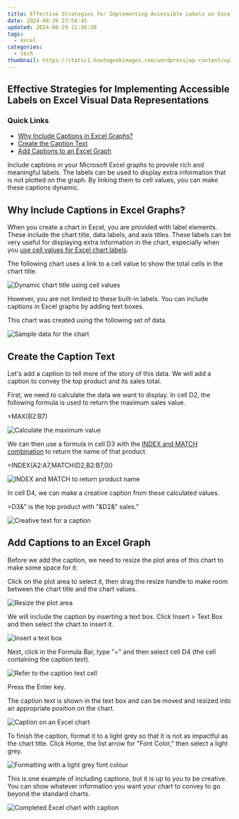 ```yaml
---
title: Effective Strategies for Implementing Accessible Labels on Excel Visual Data Representations
date: 2024-08-26 23:50:45
updated: 2024-08-29 11:36:30
tags:
  - excel
categories:
  - tech
thumbnail: https://static1.howtogeekimages.com/wordpress/wp-content/uploads/2019/07/stock-lede-microsoft-office_excel-1.png
---
```


## Effective Strategies for Implementing Accessible Labels on Excel Visual Data Representations

### Quick Links

* [Why Include Captions in Excel Graphs?](https://extra-information.techidaily.com/start-screen-special-free-editing-tools/)
* [Create the Caption Text](https://techidaily.com/video-fixer-software-for-all-corrupt-videos-of-vivo-v29e-by-stellar-video-repair-mobile-video-repair/)
* [Add Captions to an Excel Graph](https://screen-video-capture.techidaily.com/new-2024-approved-harvest-hits-roundup-next-gen-farming-game-picks/)

 Include captions in your Microsoft Excel graphs to provide rich and meaningful labels. The labels can be used to display extra information that is not plotted on the graph. By linking them to cell values, you can make these captions dynamic.

##  Why Include Captions in Excel Graphs?

 When you create a chart in Excel, you are provided with label elements. These include the chart title, data labels, and axis titles. These labels can be very useful for displaying extra information in the chart, especially when you [use cell values for Excel chart labels](https://tech-recovery.techidaily.com/top-gaming-console-picks-for-the-year-2024/).

 The following chart uses a link to a cell value to show the total cells in the chart title.

![Dynamic chart title using cell values](https://static1.howtogeekimages.com/wordpress/wp-content/uploads/2020/05/dynamic-chart-title.png) 

 However, you are not limited to these built-in labels. You can include captions in Excel graphs by adding text boxes.

 This chart was created using the following set of data.

![Sample data for the chart](https://static1.howtogeekimages.com/wordpress/wp-content/uploads/2020/05/chart-data-1.png) 

##  Create the Caption Text

 Let's add a caption to tell more of the story of this data. We will add a caption to convey the top product and its sales total.

 First, we need to calculate the data we want to display. In cell D2, the following formula is used to return the maximum sales value.

=MAX(B2:B7)

![Calculate the maximum value](https://static1.howtogeekimages.com/wordpress/wp-content/uploads/2020/05/max-value-1.png) 

 We can then use a formula in cell D3 with the [INDEX and MATCH combination](https://support.office.com/en-gb/article/look-up-values-with-vlookup-index-or-match-68297403-7c3c-4150-9e3c-4d348188976b) to return the name of that product.

=INDEX(A2:A7,MATCH(D2,B2:B7,0))

![INDEX and MATCH to return product name](https://static1.howtogeekimages.com/wordpress/wp-content/uploads/2020/05/index-match.png) 

 In cell D4, we can make a creative caption from these calculated values.

=D3&" is the top product with "&D2&" sales."

![Creative text for a caption](https://static1.howtogeekimages.com/wordpress/wp-content/uploads/2020/05/creative-text.png) 

##  Add Captions to an Excel Graph

 Before we add the caption, we need to resize the plot area of this chart to make some space for it.

 Click on the plot area to select it, then drag the resize handle to make room between the chart title and the chart values.

![Resize the plot area](https://static1.howtogeekimages.com/wordpress/wp-content/uploads/2020/05/resize-plot-area.png) 

 We will include the caption by inserting a text box. Click Insert > Text Box and then select the chart to insert it.

![Insert a text box](https://static1.howtogeekimages.com/wordpress/wp-content/uploads/2020/05/text-box.png) 

 Next, click in the Formula Bar, type "=" and then select cell D4 (the cell containing the caption text).

![Refer to the caption text cell](https://static1.howtogeekimages.com/wordpress/wp-content/uploads/2020/05/cell-link.png) 

 Press the Enter key.

 The caption text is shown in the text box and can be moved and resized into an appropriate position on the chart.

![Caption on an Excel chart](https://static1.howtogeekimages.com/wordpress/wp-content/uploads/2020/05/inserted-caption.png) 

 To finish the caption, format it to a light grey so that it is not as impactful as the chart title. Click Home, the list arrow for "Font Color," then select a light grey.

![Formatting with a light grey font colour](https://static1.howtogeekimages.com/wordpress/wp-content/uploads/2020/05/light-grey.png) 

 This is one example of including captions, but it is up to you to be creative. You can show whatever information you want your chart to convey to go beyond the standard charts.

![Completed Excel chart with caption](https://static1.howtogeekimages.com/wordpress/wp-content/uploads/2020/05/finished-chart.png)

<ins class="adsbygoogle"
     style="display:block"
     data-ad-format="autorelaxed"
     data-ad-client="ca-pub-7571918770474297"
     data-ad-slot="1223367746"></ins>



<ins class="adsbygoogle"
     style="display:block"
     data-ad-client="ca-pub-7571918770474297"
     data-ad-slot="8358498916"
     data-ad-format="auto"
     data-full-width-responsive="true"></ins>
